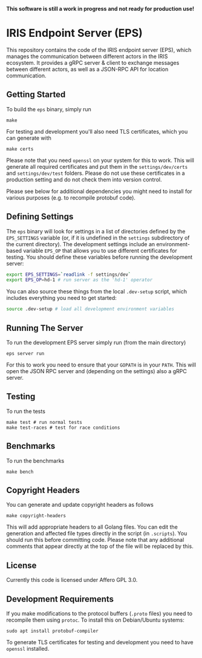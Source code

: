 **This software is still a work in progress and not ready for production use!**

# IRIS Endpoint Server (EPS)

This repository contains the code of the IRIS endpoint server (EPS), which manages the communication between different actors in the IRIS ecosystem. It provides a gRPC server & client to exchange messages between different actors, as well as a JSON-RPC API for location communication.

## Getting Started

To build the `eps` binary, simply run

```
make
```

For testing and development you'll also need TLS certificates, which you can generate with

```
make certs
```

Please note that you need `openssl` on your system for this to work. This will generate all required certificates and put them in the `settings/dev/certs` and `settings/dev/test` folders. Please do not use these certificates in a production setting and do not check them into version control.

Please see below for additional dependencies you might need to install for various purposes (e.g. to recompile protobuf code).

## Defining Settings

The `eps` binary will look for settings in a list of directories defined by the `EPS_SETTINGS` variable (or, if it is undefined in the `settings` subdirectory of the current directory). The development settings include an environment-based variable `EPS_OP` that allows you to use different certificates for testing. You should define these variables before running the development server:

```bash
export EPS_SETTINGS=`readlink -f settings/dev`
export EPS_OP=hd-1 # run server as the 'hd-1' operator
```

You can also source these things from the local `.dev-setup` script, which includes everything you need to get started:

```bash
source .dev-setup # load all development environment variables
```

## Running The Server

To run the development EPS server simply run (from the main directory)

```
eps server run
```

For this to work you need to ensure that your `GOPATH` is in your `PATH`. This will open the JSON RPC server and (depending on the settings) also a gRPC server.

## Testing

To run the tests

```
make test # run normal tests
make test-races # test for race conditions
```

## Benchmarks

To run the benchmarks

```
make bench
```

## Copyright Headers

You can generate and update copyright headers as follows

```
make copyright-headers
```

This will add appropriate headers to all Golang files. You can edit the generation and affected file types directly in the script (in `.scripts`). You should run this before committing code. Please note that any additional comments that appear directly at the top of the file will be replaced by this.

## License

Currently this code is licensed under Affero GPL 3.0.

## Development Requirements

If you make modifications to the protocol buffers (`.proto` files) you need to recompile them using `protoc`. To install this on Debian/Ubuntu systems:

```
sudo apt install protobuf-compiler
```

To generate TLS certificates for testing and development you need to have `openssl` installed.
